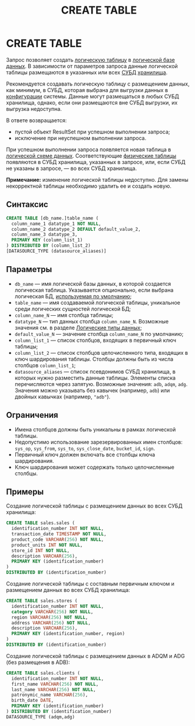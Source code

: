 ﻿---
layout: default
title: CREATE TABLE
nav_order: 13
parent: Запросы SQL+
grand_parent: Справочная информация
has_children: false
has_toc: false
---

# CREATE TABLE

Запрос позволяет создать [логическую таблицу](../../../Обзор_понятий_компонентов_и_связей/Основные_понятия/Логическая_таблица/Логическая_таблица.md) 
в [логической базе данных](../../../Обзор_понятий_компонентов_и_связей/Основные_понятия/Логическая_база_данных/Логическая_база_данных.md). 
В зависимости от параметров запроса данные логической таблицы размещаются в указанных или всех 
[СУБД](../../../Введение/Поддерживаемые_СУБД_хранилища/Поддерживаемые_СУБД_хранилища.md) 
[хранилища](../../../Обзор_понятий_компонентов_и_связей/Основные_понятия/Хранилище_данных/Хранилище_данных.md).

Рекомендуется создавать логическую таблицу с размещением данных, как минимум, в СУБД, которая выбрана 
для выгрузки данных в [конфигурации](../../../Эксплуатация/Конфигурация/Конфигурация.md) системы. 
Данные могут размещаться в любых СУБД хранилища, однако, если они размещаются вне СУБД выгрузки, 
их выгрузка недоступна.

В ответе возвращается:
*   пустой объект ResultSet при успешном выполнении запроса;
*   исключение при неуспешном выполнении запроса.

При успешном выполнении запроса появляется новая таблица в [логической схеме данных](../../../Обзор_понятий_компонентов_и_связей/Основные_понятия/Логическая_схема_данных/Логическая_схема_данных.md). 
Соответствующие [физические таблицы](../../../Обзор_понятий_компонентов_и_связей/Основные_понятия/Физическая_таблица/Физическая_таблица.md) 
появляются в СУБД хранилища, указанных в запросе, или, если СУБД не указаны в запросе, — 
во всех СУБД хранилища.

**Примечание:** изменение логической таблицы недоступно. Для замены некорректной таблицы необходимо 
удалить ее и создать новую.

## Синтаксис

```sql
CREATE TABLE [db_name.]table_name (
  column_name_1 datatype_1 NOT NULL,
  column_name_2 datatype_2 DEFAULT default_value_2,
  column_name_3 datatype_3,
  PRIMARY KEY (column_list_1)
) DISTRIBUTED BY (column_list_2)
[DATASOURCE_TYPE (datasource_aliases)]
```

## Параметры

*   `db_name` — имя логической базы данных, в которой создается логическая таблица. Указывается 
    опционально, если выбрана логическая БД, [используемая по умолчанию](../../../Работа_с_системой/Другие_функции/Определение_логической_БД_по_умолчанию/Определение_логической_БД_по_умолчанию.md);
*   `table_name` — имя создаваемой логической таблицы, уникальное среди логических сущностей логической БД;
*   `column_name_N` — имя столбца таблицы;
*   `datatype_N` — тип данных столбца `column_name_N`. Возможные значения см. 
    в разделе [Логические типы данных](../../Поддерживаемые_типы_данных/Логические_типы_данных/Логические_типы_данных.md);
*   `default_value_N` — значение столбца `column_name_N` по умолчанию;
*   `column_list_1` — список столбцов, входящих в первичный ключ таблицы;
*   `column_list_2` — список столбцов целочисленного типа, входящих в ключ шардирования таблицы. Столбцы 
    должны быть из числа столбцов `column_list_1`;
*   `datasource_aliases` — список псевдонимов СУБД хранилища, в которых нужно разместить данные таблицы. 
    Элементы списка перечисляются через запятую. Возможные значения: `adb`, `adqm`, `adg`.
    Значения можно указывать без кавычек (например, `adb`) или двойных кавычках (например, `"adb"`).

## Ограничения

*   Имена столбцов должны быть уникальны в рамках логической таблицы.
*   Недопустимо использование зарезервированных имен столбцов: `sys_op`, `sys_from`, `sys_to`, 
    `sys_close_date`, `bucket_id`, `sign`.
*   Первичный ключ должен включать все столбцы ключа шардирования.
*   Ключ шардирования может содержать только целочисленные столбцы.

## Примеры

Создание логической таблицы с размещением данных во всех СУБД хранилища:
```sql
CREATE TABLE sales.sales (
  identification_number INT NOT NULL,
  transaction_date TIMESTAMP NOT NULL,
  product_code VARCHAR(256) NOT NULL,
  product_units INT NOT NULL,
  store_id INT NOT NULL,
  description VARCHAR(256),
  PRIMARY KEY (identification_number)
)
DISTRIBUTED BY (identification_number)
```

Создание логической таблицы с составным первичным ключом и размещением данных во всех СУБД хранилища:
```sql
CREATE TABLE sales.stores (
  identification_number INT NOT NULL,
  category VARCHAR(256) NOT NULL,
  region VARCHAR(256) NOT NULL,
  address VARCHAR(256) NOT NULL,
  description VARCHAR(256),
  PRIMARY KEY (identification_number, region)
)
DISTRIBUTED BY (identification_number)
```

Создание логической таблицы с размещением данных в ADQM и ADG (без размещения в ADB):
```sql
CREATE TABLE sales.clients (
  identification_number INT NOT NULL,
  first_name VARCHAR(256) NOT NULL,
  last_name VARCHAR(256) NOT NULL,
  patronymic_name VARCHAR(256),
  birth_date DATE,
  PRIMARY KEY (identification_number)
) DISTRIBUTED BY (identification_number)
DATASOURCE_TYPE (adqm,adg)
```